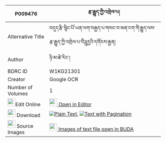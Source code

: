 |P009476|རྩ་རྒྱུད་ཀྱི་འགྲེལ་པ། 
| --- | --- 
|Alternative Title |བདུད་རྩི་སྙིང་པོ་ཡན་ལག་བརྒྱད་པ་གསང་བ་མན་ངག་གི་རྒྱུད་ལས་རྩ་རྒྱུད་ཀྱི་འགྲེལ་པ་བཻཌཱུརྱའི་དགོངས་རྒྱན།
|Author| ཉི་མ་ཚེ་རིང་།
|BDRC ID | W1KG21301
|Creator | Google OCR
|Number of Volumes| 1
|<img width="25" src="https://img.icons8.com/color/25/000000/edit-property.png">Edit Online| [<img width="25" src="https://avatars.githubusercontent.com/u/45091458?s=200&v=4"> Open in Editor](http://editor.openpecha.org/P009476)
|<img width="25" src="https://img.icons8.com/fluent/48/000000/download-2.png"/>  Download | [![](https://img.icons8.com/color/20/000000/txt.png)Plain Text](https://github.com/Openpecha/P009476/releases/download/v1/tsagyu_kyi_drelpa_plain_P009476.zip), [![](https://img.icons8.com/color/20/000000/txt.png)Text with Pagination](https://github.com/Openpecha/P009476/releases/download/v1/tsagyu_kyi_drelpa_pages_P009476.zip)
|<img width="25" src="https://img.icons8.com/plasticine/100/000000/pictures-folder.png"/>  Source Images | [<img width="25" src="https://library.bdrc.io/icons/BUDA-small.svg"> Images of text file open in BUDA](https://library.bdrc.io/show/bdr:W1KG21301)